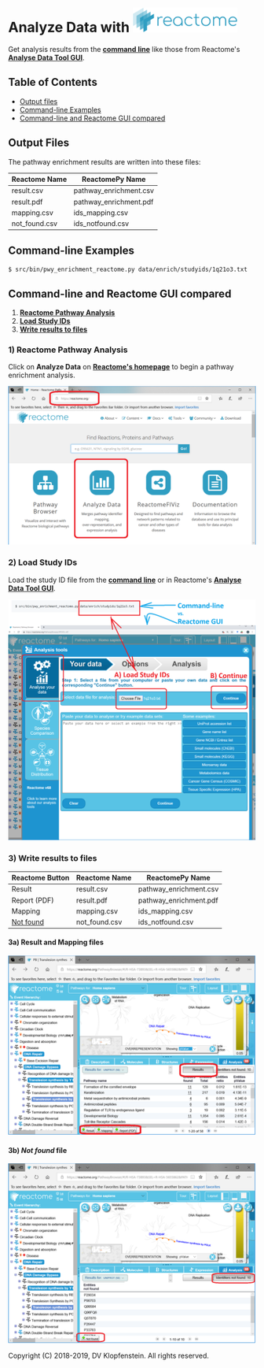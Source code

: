 # Analyze Data with <img src="images/logo_reactome.png" height="50pt">
Get analysis results
from the [**command line**](#command-line-examples)
like those from Reactome's [**Analyse Data Tool GUI**](https://reactome.org/PathwayBrowser/#TOOL=AT).

## Table of Contents
  * [Output files](#output-files)
  * [Command-line Examples](#command-line-examples)
  * [Command-line and Reactome GUI compared](#command-line-and-reactome-gui-compared)

## Output Files

The pathway enrichment results are written into these files:

| Reactome Name | ReactomePy Name
|---------------|-----------------
| result.csv    | pathway_enrichment.csv
| result.pdf    | pathway_enrichment.pdf
| mapping.csv   | ids_mapping.csv
| not_found.csv | ids_notfound.csv

## Command-line Examples
```
$ src/bin/pwy_enrichment_reactome.py data/enrich/studyids/1q21o3.txt
```

## Command-line and Reactome GUI compared

  1. [**Reactome Pathway Analysis**](#1-reactome-pathway-analysis)
  2. [**Load Study IDs**](#2-load-study-ids)
  3. [**Write results to files**](#3-write-results-to-files)

### 1) Reactome Pathway Analysis
Click on **Analyze Data** on [**Reactome's homepage**](https://reactome.org) to begin a pathway enrichment analysis.

![Reactome's Pathway Analysis](images/anal00_analyze_data.png)

### 2) Load Study IDs
Load the study ID file
from the [**command line**](#command-line-examples)
or in Reactome's [**Analyse Data Tool GUI**](https://reactome.org/PathwayBrowser/#TOOL=AT).

![Load Study IDs into Reactome](images/anal01_load_study_ids.png)

### 3) Write results to files

| Reactome Button | Reactome Name | ReactomePy Name
|-----------------|---------------|-----------------
| Result          | result.csv    | pathway_enrichment.csv
| Report (PDF)    | result.pdf    | pathway_enrichment.pdf
| Mapping         | mapping.csv   | ids_mapping.csv
| [Not found](#3b-not-found-file) | not_found.csv | ids_notfound.csv

#### 3a) Result and Mapping files
![enrichment results](images/results_files.png)    

#### 3b) _Not found_ file
![IDs not found](images/results_notfound.png)      



Copyright (C) 2018-2019, DV Klopfenstein. All rights reserved.
